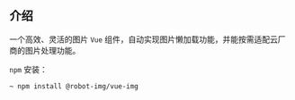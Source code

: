 ## 介绍


一个高效、灵活的图片 `Vue` 组件，自动实现图片懒加载功能，并能按需适配云厂商的图片处理功能。

`npm` 安装：

```bash
~ npm install @robot-img/vue-img
```

